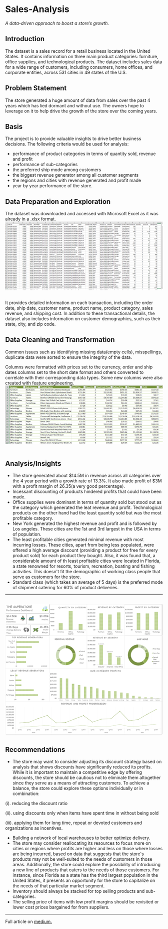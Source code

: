 # Sales-Analysis
*A data-driven approach to boost a store’s growth.*

## Introduction
The dataset is a sales record for a retail business located in the United States. It contains information on three main product categories: furniture, office supplies, and technological products. The dataset includes sales data for a wide range of customers, including consumers, home offices, and corporate entities, across 531 cities in 49 states of the U.S.

## Problem Statement 
The store generated a huge amount of data from sales over the past 4 years which has lied dormant and without use. The owners hope to leverage on it to help drive the growth of the store over the coming years.

## Basis
The project is to provide valuable insights to drive better business decisions. The following criteria would be used for analysis:

* performance of product categories in terms of quantity sold, revenue and profit
* performance of sub-categories
* the preferred ship mode among customers
* the biggest revenue generator among all customer segments
* the regions and cities with revenue generated and profit made
* year by year performance of the store.

## Data Preparation and Exploration
The dataset was downloaded and accessed with Microsoft Excel as it was already in a .xlsx format. 
<br/>
![raw data](images/raw_data.png)
<br/>
<br/>

It provides detailed information on each transaction, including the order date, ship date, customer name, product name, product category, sales revenue, and shipping cost. In addition to these transactional details, the dataset also includes information on customer demographics, such as their state, city, and zip code.

## Data Cleaning and Transformation
Common issues such as identifying missing data(empty cells), misspellings, duplicate data were sorted to ensure the integrity of the data.

Columns were formatted with prices set to the currency, order and ship dates columns set to the short date format and others converted to correlate with their corresponding data types. Some new columns were also created with feature engineering.
<br/>
![cleaned_data_image](images/scrub.png)
<br/>
<br/>

## Analysis/Insights
* The store generated about $14.5M in revenue across all categories over the 4 year period with a growth rate of 13.3%. It also made profit of $3M with a profit margin of 26.35(a very good percentage).
* Incessant discounting of products hindered profits that could have been made.
* Office supplies were dominant in terms of quantity sold but stood out as the category which generated the leat revenue and profit. Technological products on the other hand had the least quantity sold but was the most profitable category.
* New York generated the highest revenue and profit and is followed by Los angeles. These cities are the 1st and 3rd largest in the USA in terms of population. 
* The least profitable cities generated minimal revenue with most incurring losses. These cities, apart from being less populated, were offered a high average discount (providing a product for free for every product sold) for each product they bought. Also, it was found that, a considerable amount of th least profitable cities were located in Florida, a state renowned for resorts, tourism, recreation, boating and fishing activities. This doesn't fit the demographic of working class people that serve as customers for the store.
* Standard class (which takes an average of 5 days) is the preferred mode of shipment catering for 60% of product deliveries.
---
![dashboard](images/dashboard.png)
---

## Recommendations

* The store may want to consider adjusting its discount strategy based on analysis that shows discounts have significantly reduced its profits. While it is important to maintain a competitive edge by offering discounts, the store should be cautious not to eliminate them altogether since they serve as a means of attracting customers. To achieve a balance, the store could explore these options individually or in combination:

(i). reducing the discount ratio

(ii). using discounts only when items have spent time in without being sold

(iii). applying them for long time, repeat or devoted customers and organizations as incentives.
* Building a network of local warehouses to better optimize delivery.
* The store may consider reallocating its resources to focus more on cities or regions where profits are higher and less on those where losses are being incurred, based on data that suggests that the store's products may not be well-suited to the needs of customers in those areas. Additionally, the store could explore the possibility of introducing a new line of products that caters to the needs of those customers. For instance, since Florida as a state has the third largest population in the United States, it presents an opportunity for the store to capitalize on the needs of that particular market segment.
* Inventory should always be stacked for top selling products and sub-categories.
* The selling price of items with low profit margins should be revisited or lower cost prices bargained for from suppliers.
---
Full article on [medium.](https://medium.com/@seyi_/project-1-sales-analysis-using-excel-4f6c2629e31)

